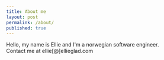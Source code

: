 ```yaml
---
title: About me
layout: post
permalink: /about/
published: true
---
```


Hello, my name is Ellie and I'm a norwegian software engineer.  
Contact me at ellie[@]ellieglad.com